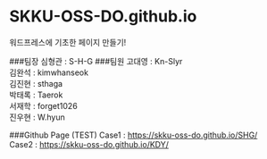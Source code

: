 # SKKU-OSS-DO.github.io
워드프레스에 기초한 페이지 만들기!

###팀장
심형관 : S-H-G 
###팀원
고대영 : Kn-Slyr<br/>
김완석 : kimwhanseok<br/>
김진현 : sthaga<br/>
박태록 : Taerok<br/>
서재학 : forget1026<br/>
진우현 : W.hyun


###Github Page (TEST)
Case1 : https://skku-oss-do.github.io/SHG/ <br/>
Case2 : https://skku-oss-do.github.io/KDY/
